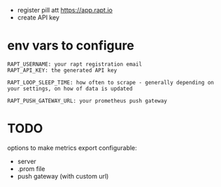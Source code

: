 
- register pill att https://app.rapt.io
- create API key

# env vars to configure
```
RAPT_USERNAME: your rapt registration email
RAPT_API_KEY: the generated API key

RAPT_LOOP_SLEEP_TIME: how often to scrape - generally depending on your settings, on how of data is updated

RAPT_PUSH_GATEWAY_URL: your prometheus push gateway
```

# TODO
options to make metrics export configurable:
- server
- .prom file
- push gateway (with custom url)
